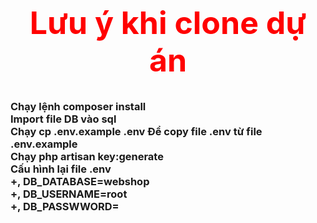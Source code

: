 <h1 style="color:red; text-align: center;font-size: 50px;"><b> Lưu ý khi clone dự án</b></h1>
    <h3>
        <span> Chạy lệnh composer install</span><br>
        <span> Import file DB vào sql</span> <br> 
        <span> Chạy cp .env.example .env </span> <span>Để copy file .env từ file .env.example </span><BR>
        <span> Chạy php artisan key:generate</span><br>
        <span> 
            Cấu hình lại file .env <br>
                <span>
                    +, DB_DATABASE=webshop <br>
                    +, DB_USERNAME=root <br>
                    +, DB_PASSWWORD=    <br>
                </span>
            </span>
    </h3>
